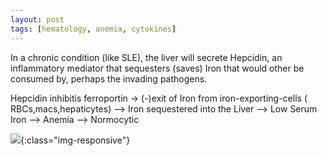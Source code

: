 ```yaml
---
layout: post
tags: [hematology, anemia, cytokines]
---
```



In a chronic condition (like SLE), the liver will secrete Hepcidin, an inflammatory mediator that sequesters (saves) Iron that would other be consumed by, perhaps the invading pathogens. 

Hepcidin inhibitis ferroportin -> (-)exit of Iron from iron-exporting-cells ( RBCs,macs,hepaticytes) --> Iron sequestered into the Liver --> Low Serum Iron --> Anemia --> Normocytic

![](https://els-jbs-prod-cdn.jbs.elsevierhealth.com/cms/attachment/efe9f7c7-79b2-43da-a1e0-8a51a25a0a4f/fx1.jpg){:class="img-responsive"}


